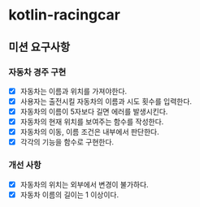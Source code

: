 # kotlin-racingcar

## 미션 요구사항

### 자동차 경주 구현

- [x] 자동차는 이름과 위치를 가져야한다.
- [x] 사용자는 출전시킬 자동차의 이름과 시도 횟수를 입력한다.
- [x] 자동차의 이름이 5자보다 길면 에러를 발생시킨다.
- [x] 자동차의 현재 위치를 보여주는 함수를 작성한다.
- [x] 자동차의 이동, 이름 조건은 내부에서 판단한다.
- [x] 각각의 기능을 함수로 구현한다.

### 개선 사항
- [x] 자동차의 위치는 외부에서 변경이 불가하다.
- [x] 자동차 이름의 길이는 1 이상이다.
